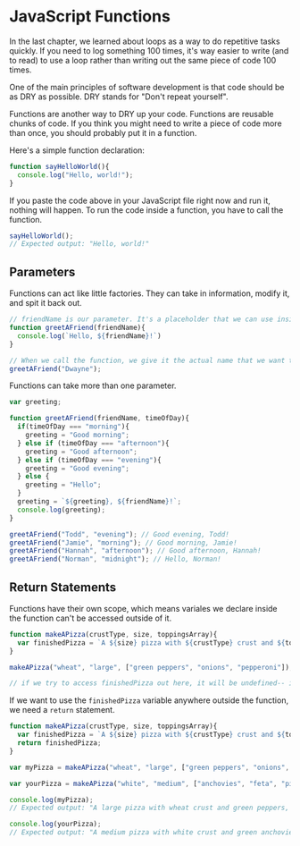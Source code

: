 # JavaScript Functions
In the last chapter, we learned about loops as a way to do repetitive tasks quickly. If you need to log something 100 times, it's way easier to write (and to read) to use a loop rather than writing out the same piece of code 100 times. 

One of the main principles of software development is that code should be as DRY as possible. DRY stands for "Don't repeat yourself". 

Functions are another way to DRY up your code. Functions are reusable chunks of code. If you think you might need to write a piece of code more than once, you should probably put it in a function. 

Here's a simple function declaration:
```js
function sayHelloWorld(){
  console.log("Hello, world!");
}
```
If you paste the code above in your JavaScript file right now and run it, nothing will happen. To run the code inside a function, you have to call the function.
```js
sayHelloWorld(); 
// Expected output: "Hello, world!"
```

## Parameters
Functions can act like little factories. They can take in information, modify it, and spit it back out. 

```js
// friendName is our parameter. It's a placeholder that we can use inside the function
function greetAFriend(friendName){
  console.log(`Hello, ${friendName}!`)
}

// When we call the function, we give it the actual name that we want to print.
greetAFriend("Dwayne");
```

Functions can take more than one parameter.

```js
var greeting;

function greetAFriend(friendName, timeOfDay){
  if(timeOfDay === "morning"){
    greeting = "Good morning";
  } else if (timeOfDay === "afternoon"){
    greeting = "Good afternoon";
  } else if (timeOfDay === "evening"){
    greeting = "Good evening";
  } else {
    greeting = "Hello";
  }
  greeting = `${greeting}, ${friendName}!`;
  console.log(greeting);
}

greetAFriend("Todd", "evening"); // Good evening, Todd!
greetAFriend("Jamie", "morning"); // Good morning, Jamie!
greetAFriend("Hannah", "afternoon"); // Good afternoon, Hannah!
greetAFriend("Norman", "midnight"); // Hello, Norman!
```
## Return Statements
Functions have their own scope, which means variales we declare inside the function can't be accessed outside of it. 
```js
function makeAPizza(crustType, size, toppingsArray){
  var finishedPizza = `A ${size} pizza with ${crustType} crust and ${toppingsArray.join(", ")} on top.`
}

makeAPizza("wheat", "large", ["green peppers", "onions", "pepperoni"]);

// if we try to access finishedPizza out here, it will be undefined-- it only exists inside the function
```

If we want to use the `finishedPizza` variable anywhere outside the function, we need a `return` statement.

```js
function makeAPizza(crustType, size, toppingsArray){
  var finishedPizza = `A ${size} pizza with ${crustType} crust and ${toppingsArray.join(", ")} on top.`
  return finishedPizza;
}

var myPizza = makeAPizza("wheat", "large", ["green peppers", "onions", "pepperoni"]);

var yourPizza = makeAPizza("white", "medium", ["anchovies", "feta", "pineapple"]);

console.log(myPizza); 
// Expected output: "A large pizza with wheat crust and green peppers, onions, pepperoni on top."

console.log(yourPizza);
// Expected output: "A medium pizza with white crust and green anchovies, feta, pineapple on top."

```



